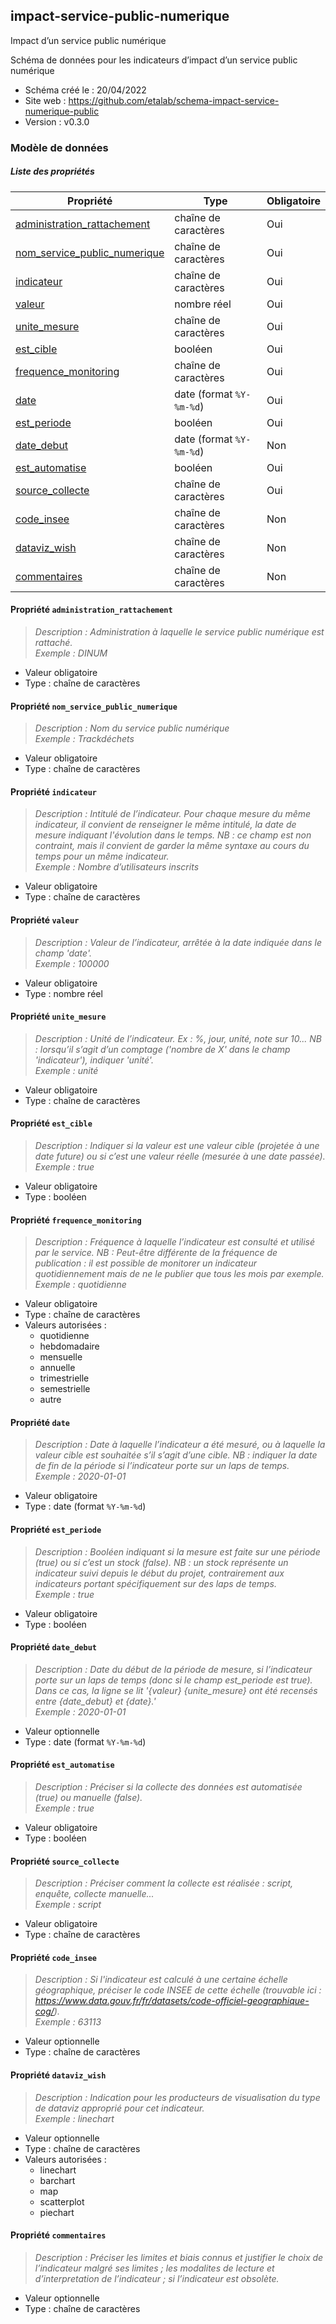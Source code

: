 <MenuSchema />

## impact-service-public-numerique

Impact d’un service public numérique

Schéma de données pour les indicateurs d’impact d’un service public numérique

- Schéma créé le : 20/04/2022
- Site web : https://github.com/etalab/schema-impact-service-numerique-public
- Version : v0.3.0

### Modèle de données


##### Liste des propriétés

| Propriété | Type | Obligatoire |
| -- | -- | -- |
| [administration_rattachement](#propriete-administration-rattachement) | chaîne de caractères  | Oui |
| [nom_service_public_numerique](#propriete-nom-service-public-numerique) | chaîne de caractères  | Oui |
| [indicateur](#propriete-indicateur) | chaîne de caractères  | Oui |
| [valeur](#propriete-valeur) | nombre réel  | Oui |
| [unite_mesure](#propriete-unite-mesure) | chaîne de caractères  | Oui |
| [est_cible](#propriete-est-cible) | booléen  | Oui |
| [frequence_monitoring](#propriete-frequence-monitoring) | chaîne de caractères  | Oui |
| [date](#propriete-date) | date (format `%Y-%m-%d`) | Oui |
| [est_periode](#propriete-est-periode) | booléen  | Oui |
| [date_debut](#propriete-date-debut) | date (format `%Y-%m-%d`) | Non |
| [est_automatise](#propriete-est-automatise) | booléen  | Oui |
| [source_collecte](#propriete-source-collecte) | chaîne de caractères  | Oui |
| [code_insee](#propriete-code-insee) | chaîne de caractères  | Non |
| [dataviz_wish](#propriete-dataviz-wish) | chaîne de caractères  | Non |
| [commentaires](#propriete-commentaires) | chaîne de caractères  | Non |

#### Propriété `administration_rattachement`

> *Description : Administration à laquelle le service public numérique est rattaché.*<br/>*Exemple : DINUM*
- Valeur obligatoire
- Type : chaîne de caractères

#### Propriété `nom_service_public_numerique`

> *Description : Nom du service public numérique*<br/>*Exemple : Trackdéchets*
- Valeur obligatoire
- Type : chaîne de caractères

#### Propriété `indicateur`

> *Description : Intitulé de l’indicateur. Pour chaque mesure du même indicateur, il convient de renseigner le même intitulé, la date de mesure indiquant l'évolution dans le temps. NB : ce champ est non contraint, mais il convient de garder la même syntaxe au cours du temps pour un même indicateur.*<br/>*Exemple : Nombre d’utilisateurs inscrits*
- Valeur obligatoire
- Type : chaîne de caractères

#### Propriété `valeur`

> *Description : Valeur de l’indicateur, arrêtée à la date indiquée dans le champ 'date'.*<br/>*Exemple : 100000*
- Valeur obligatoire
- Type : nombre réel

#### Propriété `unite_mesure`

> *Description : Unité de l’indicateur. Ex : %, jour, unité, note sur 10... NB : lorsqu’il s’agit d’un comptage ('nombre de X' dans le champ 'indicateur'), indiquer 'unité'.*<br/>*Exemple : unité*
- Valeur obligatoire
- Type : chaîne de caractères

#### Propriété `est_cible`

> *Description : Indiquer si la valeur est une valeur cible (projetée à une date future) ou si c’est une valeur réelle (mesurée à une date passée).*<br/>*Exemple : true*
- Valeur obligatoire
- Type : booléen

#### Propriété `frequence_monitoring`

> *Description : Fréquence à laquelle l’indicateur est consulté et utilisé par le service. NB : Peut-être différente de la fréquence de publication : il est possible de monitorer un indicateur quotidiennement mais de ne le publier que tous les mois par exemple.*<br/>*Exemple : quotidienne*
- Valeur obligatoire
- Type : chaîne de caractères
- Valeurs autorisées : 
    - quotidienne
    - hebdomadaire
    - mensuelle
    - annuelle
    - trimestrielle
    - semestrielle
    - autre

#### Propriété `date`

> *Description : Date à laquelle l’indicateur a été mesuré, ou à laquelle la valeur cible est souhaitée s’il s’agit d’une cible. NB : indiquer la date de fin de la période si l’indicateur porte sur un laps de temps.*<br/>*Exemple : 2020-01-01*
- Valeur obligatoire
- Type : date (format `%Y-%m-%d`)

#### Propriété `est_periode`

> *Description : Booléen indiquant si la mesure est faite sur une période (true) ou si c’est un stock (false). NB : un stock représente un indicateur suivi depuis le début du projet, contrairement aux indicateurs portant spécifiquement sur des laps de temps.*<br/>*Exemple : true*
- Valeur obligatoire
- Type : booléen

#### Propriété `date_debut`

> *Description : Date du début de la période de mesure, si l’indicateur porte sur un laps de temps (donc si le champ est_periode est true). Dans ce cas, la ligne se lit '{valeur} {unite_mesure} ont été recensés entre {date_debut} et {date}.'*<br/>*Exemple : 2020-01-01*
- Valeur optionnelle
- Type : date (format `%Y-%m-%d`)

#### Propriété `est_automatise`

> *Description : Préciser si la collecte des données est automatisée (true) ou manuelle (false).*<br/>*Exemple : true*
- Valeur obligatoire
- Type : booléen

#### Propriété `source_collecte`

> *Description : Préciser comment la collecte est réalisée : script, enquête, collecte manuelle...*<br/>*Exemple : script*
- Valeur obligatoire
- Type : chaîne de caractères

#### Propriété `code_insee`

> *Description : Si l'indicateur est calculé à une certaine échelle géographique, préciser le code INSEE de cette échelle (trouvable ici : https://www.data.gouv.fr/fr/datasets/code-officiel-geographique-cog/).*<br/>*Exemple : 63113*
- Valeur optionnelle
- Type : chaîne de caractères

#### Propriété `dataviz_wish`

> *Description : Indication pour les producteurs de visualisation du type de dataviz approprié pour cet indicateur.*<br/>*Exemple : linechart*
- Valeur optionnelle
- Type : chaîne de caractères
- Valeurs autorisées : 
    - linechart
    - barchart
    - map
    - scatterplot
    - piechart

#### Propriété `commentaires`

> *Description : Préciser les limites et biais connus et justifier le choix de l’indicateur malgré ses limites ; les modalites de lecture et d’interpretation de l’indicateur ; si l’indicateur est obsolète.*
- Valeur optionnelle
- Type : chaîne de caractères
